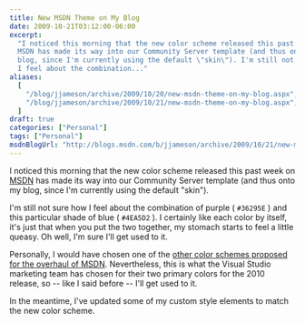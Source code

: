 ```yaml
---
title: New MSDN Theme on My Blog
date: 2009-10-21T03:12:00-06:00
excerpt:
  "I noticed this morning that the new color scheme released this past week on
  MSDN has made its way into our Community Server template (and thus onto my
  blog, since I'm currently using the default \"skin\"). I'm still not sure how
  I feel about the combination..."
aliases:
  [
    "/blog/jjameson/archive/2009/10/20/new-msdn-theme-on-my-blog.aspx",
    "/blog/jjameson/archive/2009/10/21/new-msdn-theme-on-my-blog.aspx",
  ]
draft: true
categories: ["Personal"]
tags: ["Personal"]
msdnBlogUrl: "http://blogs.msdn.com/b/jjameson/archive/2009/10/21/new-msdn-theme-on-my-blog.aspx"
---
```


I noticed this morning that the new color scheme released this past week on
[MSDN](http://msdn.microsoft.com/) has made its way into our Community Server
template (and thus onto my blog, since I'm currently using the default "skin").

I'm still not sure how I feel about the combination of purple ( `#36295E` ) and
this particular shade of blue ( `#4EA5D2` ). I certainly like each color by
itself, it's just that when you put the two together, my stomach starts to feel
a little queasy. Oh well, I'm sure I'll get used to it.

Personally, I would have chosen one of the
[other color schemes proposed for the overhaul of MSDN](http://www.hanselman.com/blog/MSDNUpdatesAndRFCForYou.aspx).
Nevertheless, this is what the Visual Studio marketing team has chosen for their
two primary colors for the 2010 release, so -- like I said before -- I'll get
used to it.

In the meantime, I've updated some of my custom style elements to match the new
color scheme.
